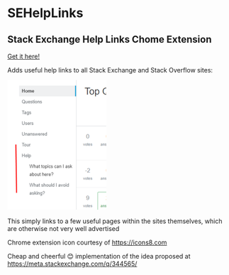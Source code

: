 # SEHelpLinks

## Stack Exchange Help Links Chome Extension

[Get it here!]()

Adds useful help links to all Stack Exchange and Stack Overflow sites:

![](Screenshot.png)

This simply links to a few useful pages within the sites themselves, which are otherwise not very well advertised

Chrome extension icon courtesy of https://icons8.com 

Cheap and cheerful 😊 implementation of the idea proposed at https://meta.stackexchange.com/q/344565/
